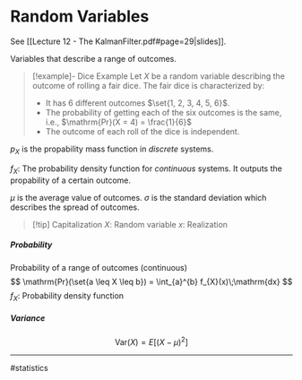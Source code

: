# Random Variables
See [[Lecture 12 - The KalmanFilter.pdf#page=29|slides]].

Variables that describe a range of outcomes.

>[!example]- Dice Example
>Let $X$ be a random variable describing the outcome of rolling a fair dice. The fair dice is characterized by:
>- It has $6$ different outcomes $\set{1, 2, 3, 4, 5, 6}$.
>- The probability of getting each of the six outcomes is the same, i.e., $\mathrm{Pr}(X = 4) = \frac{1}{6}$
>- The outcome of each roll of the dice is independent.

$p_{X}$ is the propability mass function in *discrete* systems.

$f_{X}$: The probability density function for *continuous* systems. It outputs the propability of a certain outcome.

$\mu$ is the average value of outcomes.
$\sigma$ is the standard deviation which describes the spread of outcomes.

>[!tip] Capitalization
>$X$: Random variable
>$x$: Realization

##### Probability
Probability of a range of outcomes (continuous)
$$
\mathrm{Pr}(\set{a \leq X \leq b}) = \int_{a}^{b} f_{X}(x)\;\mathrm{dx}
$$
$f_{X}$: Probability density function

##### Variance
$$
\mathrm{Var}(X) = E[(X - \mu)^2]
$$


---
#statistics
